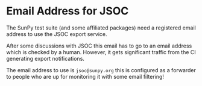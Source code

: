 # Email Address for JSOC

The SunPy test suite (and some affiliated packages) need a registered email address to use the JSOC export service.

After some discussions with JSOC this email has to go to an email address which is checked by a human.
However, it gets significant traffic from the CI generating export notifications.

The email address to use is `jsoc@sunpy.org` this is configured as a forwarder to people who are up for monitoring it with some email filtering!
